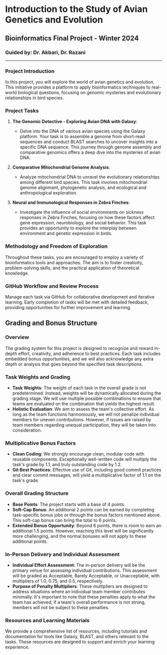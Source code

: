 # Introduction to the Study of Avian Genetics and Evolution

## Bioinformatics Final Project - Winter 2024

### Guided by: Dr. Akbari, Dr. Razani

---

### Project Introduction

In this project, you will explore the world of avian genetics and evolution. This initiative provides a platform to apply bioinformatics techniques to real-world biological questions, focusing on genomic mysteries and evolutionary relationships in bird species.

### Project Tasks

1. **The Genomic Detective - Exploring Avian DNA with Galaxy**:
   - Delve into the DNA of various avian species using the Galaxy platform. Your task is to assemble a genome from short-read sequences and conduct BLAST searches to uncover insights into a specific DNA sequence. This journey through genome assembly and comparative genomics offers a deep dive into the mysteries of avian DNA.

2. **Comparative Mitochondrial Genome Analysis**:
   - Analyze mitochondrial DNA to unravel the evolutionary relationships among different bird species. This task involves mitochondrial genome alignment, phylogenetic analysis, and ecological and anthropological exploration.

3. **Neural and Immunological Responses in Zebra Finches**:
   - Investigate the influence of social environments on sickness responses in Zebra Finches, focusing on how these factors affect gene expression, neurobiology, and social behavior. This task provides an opportunity to explore the interplay between environment and genetic expression in birds.

### Methodology and Freedom of Exploration

Throughout these tasks, you are encouraged to employ a variety of bioinformatics tools and approaches. The aim is to foster creativity, problem-solving skills, and the practical application of theoretical knowledge.

### GitHub Workflow and Review Process

Manage each task via GitHub for collaborative development and iterative learning. Early completion of tasks will be met with detailed feedback, providing opportunities for further improvement and learning.

## Grading and Bonus Structure

### Overview

The grading system for this project is designed to recognize and reward in-depth effort, creativity, and adherence to best practices. Each task includes embedded bonus opportunities, and we will also acknowledge any extra depth or analysis that goes beyond the specified task descriptions.

### Task Weights and Grading

- **Task Weights**: The weight of each task in the overall grade is not predetermined. Instead, weights will be dynamically allocated during the grading stage. We will use multiple possible combinations to ensure that teams are evaluated on the combination that yields the highest result.
- **Holistic Evaluation**: We aim to assess the team's collective effort. As long as the team functions harmoniously, we will not penalize individual members for uneven contributions. However, if issues are raised by team members regarding unequal participation, they will be taken into consideration.

### Multiplicative Bonus Factors

- **Clean Coding**: We strongly encourage clean, modular code with reusable components. Exceptionally well-written code will multiply the task's grade by 1.1, and truly outstanding code by 1.2.
- **Git Best Practices**: Effective use of Git, including good commit practices and clear commit messages, will yield a multiplicative factor of 1.1 on the task's grade.

### Overall Grading Structure

- **Base Points**: The project starts with a base of 4 points.
- **Soft-Cap Bonus**: An additional 2 points can be earned by completing task-specific bonus jobs or through the bonus factors mentioned above. This soft-cap bonus can bring the total to 6 points.
- **Extended Bonus Opportunity**: Beyond 6 points, there is room to earn an additional 1.5 points. However, reaching this level will be significantly more challenging, and the normal bonuses will not apply to these additional points.

### In-Person Delivery and Individual Assessment

- **Individual Effort Assessment**: The in-person delivery will be the primary venue for assessing individual contributions. This assessment will be graded as Acceptable, Barely Acceptable, or Unacceptable, with multipliers of 1.0, 0.75, and 0.5, respectively.
- **Purpose of Penalty Multipliers**: These multipliers are designed to address situations where an individual team member contributes minimally. It's important to note that these penalties apply to what the team has achieved; if a team's overall performance is not strong, members will not be subject to these penalties.

### Resources and Learning Materials

We provide a comprehensive list of resources, including tutorials and documentation for tools like Galaxy, BLAST, and others relevant to the tasks. These resources are designed to support and enrich your learning experience.

